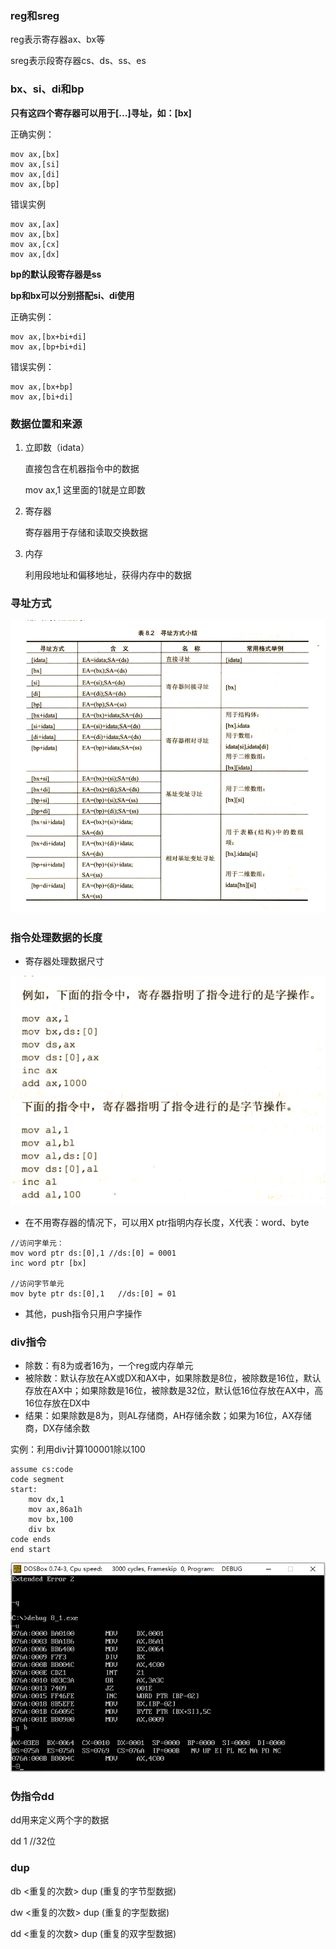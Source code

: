 ### reg和sreg

reg表示寄存器ax、bx等

sreg表示段寄存器cs、ds、ss、es

### bx、si、di和bp

**只有这四个寄存器可以用于[...]寻址，如：[bx]**

正确实例：

```assembly
mov ax,[bx]
mov ax,[si]
mov ax,[di]
mov ax,[bp]
```

错误实例

```assembly
mov ax,[ax]
mov ax,[bx]
mov ax,[cx]
mov ax,[dx]
```

**bp的默认段寄存器是ss**

**bp和bx可以分别搭配si、di使用**

正确实例：

```assembly
mov ax,[bx+bi+di]
mov ax,[bp+bi+di]
```

错误实例：

```assembly
mov ax,[bx+bp]
mov ax,[bi+di]
```



### 数据位置和来源

1. 立即数（idata）

   直接包含在机器指令中的数据

   mov ax,1 这里面的1就是立即数

2. 寄存器

   寄存器用于存储和读取交换数据

3. 内存

   利用段地址和偏移地址，获得内存中的数据

### 寻址方式

![1572181991170](pic\1572181991170.png)

### 指令处理数据的长度

- 寄存器处理数据尺寸

![1572182149531](pic\1572182149531.png)

- 在不用寄存器的情况下，可以用X ptr指明内存长度，X代表：word、byte



```assembly
//访问字单元：
mov word ptr ds:[0],1 //ds:[0] = 0001
inc word ptr [bx]

//访问字节单元
mov byte ptr ds:[0],1   //ds:[0] = 01
```

- 其他，push指令只用户字操作

### div指令

- 除数：有8为或者16为，一个reg或内存单元
- 被除数：默认存放在AX或DX和AX中，如果除数是8位，被除数是16位，默认存放在AX中；如果除数是16位，被除数是32位，默认低16位存放在AX中，高16位存放在DX中
- 结果：如果除数是8为，则AL存储商，AH存储余数；如果为16位，AX存储商，DX存储余数

实例：利用div计算100001除以100

```assembly
assume cs:code
code segment
start:
	mov dx,1
	mov ax,86a1h
	mov bx,100
	div bx
code ends
end start
```

![1572183125515](pic\1572183125515.png)

### 伪指令dd

dd用来定义两个字的数据

dd  1  //32位

### dup

db <重复的次数> dup (重复的字节型数据)

dw <重复的次数> dup (重复的字型数据)

dd <重复的次数> dup (重复的双字型数据)